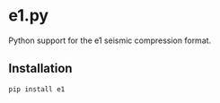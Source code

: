 # e1.py

Python support for the e1 seismic compression format.


## Installation

```python
pip install e1
```